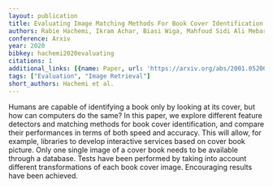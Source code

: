 ```yaml
---
layout: publication
title: Evaluating Image Matching Methods For Book Cover Identification
authors: Rabie Hachemi, Ikram Achar, Biasi Wiga, Mahfoud Sidi Ali Mebarek
conference: Arxiv
year: 2020
bibkey: hachemi2020evaluating
citations: 1
additional_links: [{name: Paper, url: 'https://arxiv.org/abs/2001.05200'}]
tags: ["Evaluation", "Image Retrieval"]
short_authors: Hachemi et al.
---
```

Humans are capable of identifying a book only by looking at its cover, but
how can computers do the same? In this paper, we explore different feature
detectors and matching methods for book cover identification, and compare their
performances in terms of both speed and accuracy. This will allow, for example,
libraries to develop interactive services based on cover book picture. Only one
single image of a cover book needs to be available through a database. Tests
have been performed by taking into account different transformations of each
book cover image. Encouraging results have been achieved.